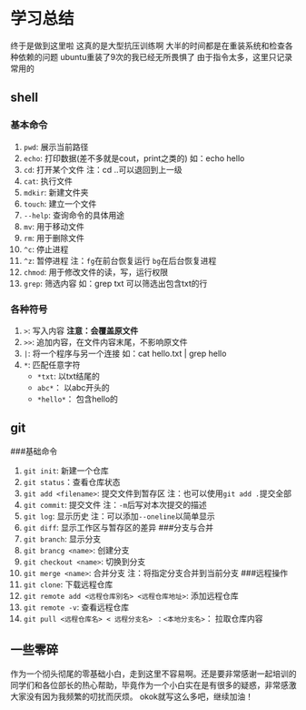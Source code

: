 # 学习总结
终于是做到这里啦
这真的是大型抗压训练啊
大半的时间都是在重装系统和检查各种依赖的问题
ubuntu重装了9次的我已经无所畏惧了
由于指令太多，这里只记录常用的

## shell

### 基本命令
1. `pwd`: 展示当前路径
2. `echo`: 打印数据(差不多就是cout，print之类的)  如：echo hello
3. `cd`: 打开某个文件  注：cd ..可以退回到上一级
4. `cat`: 执行文件
5. `mdkir`: 新建文件夹
6. `touch`: 建立一个文件
7. `--help`: 查询命令的具体用途
8. `mv`: 用于移动文件
9. `rm`: 用于删除文件
10. `^c`: 停止进程
11. `^z`: 暂停进程  注：`fg`在前台恢复运行  `bg`在后台恢复进程
12. `chmod`: 用于修改文件的读，写，运行权限
13. `grep`: 筛选内容  如：grep txt 可以筛选出包含txt的行
### 各种符号
1. `>`: 写入内容 __注意：会覆盖原文件__
2. `>>`: 追加内容，在文件内容末尾，不影响原文件
3. `|`: 将一个程序与另一个连接  如：cat hello.txt | grep hello
4. `*`: 匹配任意字符
   + `*txt`: 以txt结尾的
   + `abc*`： 以abc开头的
   + `*hello*`： 包含hello的


## git

###基础命令
1. `git init`: 新建一个仓库
2. `git status`：查看仓库状态
3. `git add <filename>`: 提交文件到暂存区  注：也可以使用`git add .`提交全部
4. `git commit`: 提交文件  注：`-m`后写对本次提交的描述
5. `git log`: 显示历史  注：可以添加`--oneline`以简单显示
6. `git diff`: 显示工作区与暂存区的差异
###分支与合并
1. `git branch`: 显示分支
2. `git brancg <name>`: 创建分支
3. `git checkout <name>`: 切换到分支
4. `git merge <name>`: 合并分支  注：将指定分支合并到当前分支
###远程操作
1. `git clone`: 下载远程仓库
2. `git remote add <远程仓库别名> <远程仓库地址>`: 添加远程仓库
3. `git remote -v`: 查看远程仓库
4. `git pull <远程仓库名> < 远程分支名> ：<本地分支名>`： 拉取仓库内容


## 一些零碎

作为一个彻头彻尾的零基础小白，走到这里不容易啊。还是要非常感谢一起培训的同学们和各位部长的热心帮助，毕竟作为一个小白实在是有很多的疑惑，非常感激大家没有因为我频繁的叨扰而厌烦。
okok就写这么多吧，继续加油！

                 
